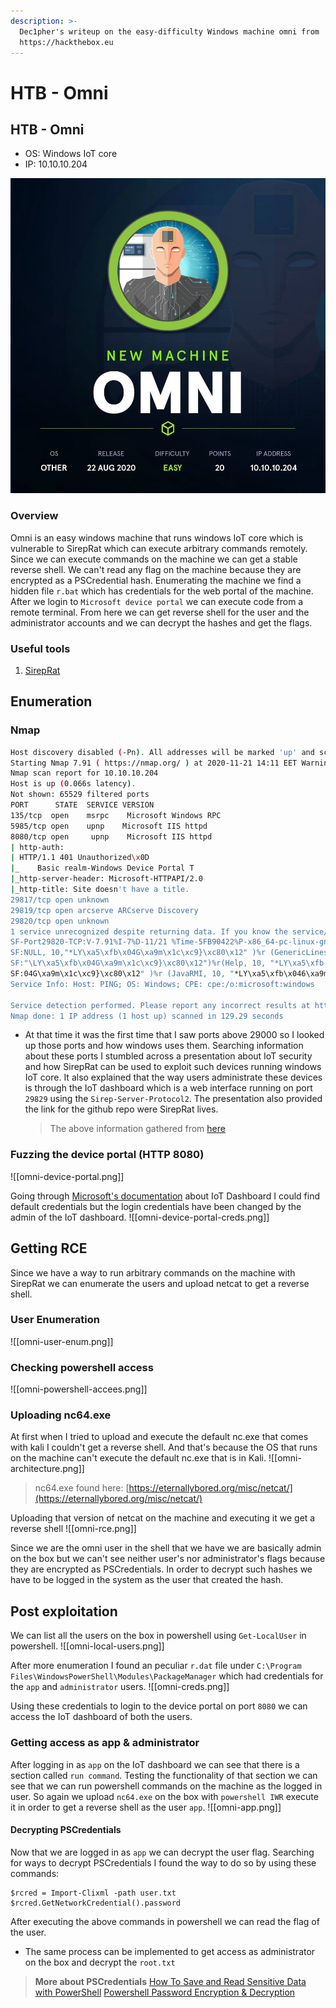 ```yaml
---
description: >-
  Dec1pher's writeup on the easy-difficulty Windows machine omni from
  https://hackthebox.eu
---
```


# HTB - Omni

## HTB - Omni

* OS: Windows IoT core
* IP: 10.10.10.204

![](../../.gitbook/assets/omni.jpg)

### Overview

Omni is an easy windows machine that runs windows IoT core which is vulnerable to SirepRat which can execute arbitrary commands remotely. Since we can execute commands on the machine we can get a stable reverse shell. We can't read any flag on the machine because they are encrypted as a PSCredential hash. Enumerating the machine we find a hidden file `r.bat` which has credentials for the web portal of the machine. After we login to `Microsoft device portal` we can execute code from a remote terminal. From here we can get reverse shell for the user and the administrator accounts and we can decrypt the hashes and get the flags.

### Useful tools

1. [SirepRat](https://github.com/SafeBreach-Labs/SirepRAT)

## Enumeration

### Nmap

```bash
Host discovery disabled (-Pn). All addresses will be marked 'up' and scan times will be slower.
Starting Nmap 7.91 ( https://nmap.org/ ) at 2020-11-21 14:11 EET Warning: 10.10.10.204 giving up on port because retransmission cap hit (0).
Nmap scan report for 10.10.10.204
Host is up (0.066s latency).
Not shown: 65529 filtered ports
PORT      STATE  SERVICE VERSION
135/tcp  open    msrpc    Microsoft Windows RPC
5985/tcp open    upnp    Microsoft IIS httpd
8080/tcp open     upnp    Microsoft IIS httpd
| http-auth:
| HTTP/1.1 401 Unauthorized\x0D
|_    Basic realm-Windows Device Portal T
|_http-server-header: Microsoft-HTTPAPI/2.0
|_http-title: Site doesn't have a title.
29817/tcp open unknown
29819/tcp open arcserve ARCserve Discovery
29820/tcp open unknown
1 service unrecognized despite returning data. If you know the service/version, please submit the following fingerprint at https://nmap.org/cgi-bin/submit.cgi?new-service : 
SF-Port29820-TCP:V-7.91%I-7%D-11/21 %Time-5FB90422%P-x86_64-pc-linux-gnu%r( 
SF:NULL, 10,"*LY\xa5\xfb\x04G\xa9m\x1c\xc9}\xc80\x12" )%r (GenericLines,10,
SF:"\LY\xa5\xfb\x04G\xa9m\x1c\xc9}\xc80\x12")%r(Help, 10, "*LY\xa5\xfb'\x 
SF:04G\xa9m\x1c\xc9}\xc80\x12" )%r (JavaRMI, 10, "*LY\xa5\xfb\x046\xa9m\x1c\SF:xc9}\xc80\x12");
Service Info: Host: PING; OS: Windows; CPE: cpe:/o:microsoft:windows

Service detection performed. Please report any incorrect results at https://nmap.org/submit/. 
Nmap done: 1 IP address (1 host up) scanned in 129.29 seconds
```

* At that time it was the first time that I saw ports above 29000 so I looked up those ports and how windows uses them. Searching information about  these ports I stumbled across a presentation about IoT security and how SirepRat can be used to exploit such devices running windows IoT core. It also explained that the way users administrate these devices is through the IoT dashboard which is  a web interface running on port `29829` using the  `Sirep-Server-Protocol2`. The presentation also provided the link for the github repo were SirepRat lives.

  > The above information gathered from [here](https://www.woprsummit.org/slides-archive/SirepRAT_RCEasSYSTEMonWindowsIoTCore-WOPRSummit.pdf)

### Fuzzing the device portal \(HTTP 8080\)

!\[\[omni-device-portal.png\]\]

Going through [Microsoft's documentation](https://docs.microsoft.com/en-us/windows/iot-core/manage-your-device/deviceportal) about IoT Dashboard I could find default credentials but the login credentials have been changed by the admin of the IoT dashboard. !\[\[omni-device-portal-creds.png\]\]

## Getting RCE

Since we have a way to run arbitrary commands on the machine with SirepRat we can enumerate the users and upload netcat to get a reverse shell.

### User Enumeration

!\[\[omni-user-enum.png\]\]

### Checking powershell access

!\[\[omni-powershell-accees.png\]\]

### Uploading nc64.exe

At first when I tried to upload and execute the default nc.exe that comes with kali I couldn't get a reverse shell. And that's because the OS that runs on the machine can't execute the default nc.exe that is in Kali. !\[\[omni-architecture.png\]\]

> nc64.exe found here: [https://eternallybored.org/misc/netcat/](https://eternallybored.org/misc/netcat/)

Uploading that version of netcat on the machine and executing it we get a reverse shell !\[\[omni-rce.png\]\]

Since we are the omni user in the shell that we have we are basically admin on the box but we can't see neither user's nor administrator's flags because they are encrypted as PSCredentials. In order to decrypt such hashes we have to be logged in the system as the user that created the hash.

## Post exploitation

We can list all the users on the box in powershell using `Get-LocalUser` in powershell. !\[\[omni-local-users.png\]\]

After more enumeration I found an peculiar `r.dat` file under `C:\Program Files\WindowsPowerShell\Modules\PackageManager` which had credentials for the `app` and `administrator` users. !\[\[omni-creds.png\]\]

Using these credentials to login to the device portal on port `8080` we can access the IoT dashboard of both the users.

### Getting access as app & administrator

After logging in as `app` on the IoT dashboard we can see that there is a section called `run command`. Testing the functionality of that section we can see that we can run powershell commands on the machine as the logged in user. So again we upload `nc64.exe` on the box with `powershell IWR` execute it in order to get a reverse shell as the user `app`. !\[\[omni-app.png\]\]

#### Decrypting PSCredentials

Now that we are logged in as `app` we can decrypt the user flag. Searching for ways to decrypt PSCredentials I found the way to do so by using these commands:

```text
$rcred = Import-Clixml -path user.txt  
$rcred.GetNetworkCredential().password
```

After executing the above commands in powershell we can read the flag of the user.

* The same process can be implemented  to get access as administrator on the box and decrypt the `root.txt` 

> **More about PSCredentials** [How To Save and Read Sensitive Data with PowerShell](https://mcpmag.com/articles/2017/07/20/save-and-read-sensitive-data-with-powershell.aspx) [Powershell Password Encryption & Decryption](https://www.travisgan.com/2015/06/powershell-password-encryption.html)

